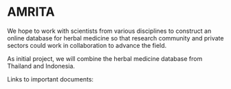 # AMRITA
We hope to work with scientists from various disciplines to construct an online database for herbal medicine so that research community and private sectors could work in collaboration to advance the field.

As initial project, we will combine the herbal medicine database from Thailand and Indonesia.

Links to important documents:

